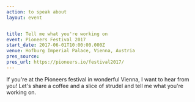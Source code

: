 ```yaml
---
action: to speak about
layout: event


title: Tell me what you're working on
event: Pioneers Festival 2017
start_date: 2017-06-01T10:00:00.000Z
venue: Hofburg Imperial Palace, Vienna, Austria
pres_source:
pres_url: https://pioneers.io/festival2017/
---
```


If you're at the Pioneers festival in wonderful Vienna, I want to hear from you! Let's share a coffee and a slice of strudel and tell me what you're working on.
